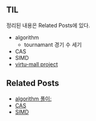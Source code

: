 ## TIL
정리된 내용은 Related Posts에 있다.

- algorithm
    - tournamant 경기 수 세기
- CAS
- SIMD
- [virtu-mall project](https://github.com/f-lab-edu/virtu-mall/)


    
## Related Posts
- [algorithm 풀이: ](https://github.com/aohus/TIL/blob/main/algorithm/List/count_matches.ipynb)
- [CAS](https://github.com/aohus/TIL/blob/main/os/CAS.md)
- [SIMD](https://github.com/aohus/TIL/blob/main/os/SIMD.md)

